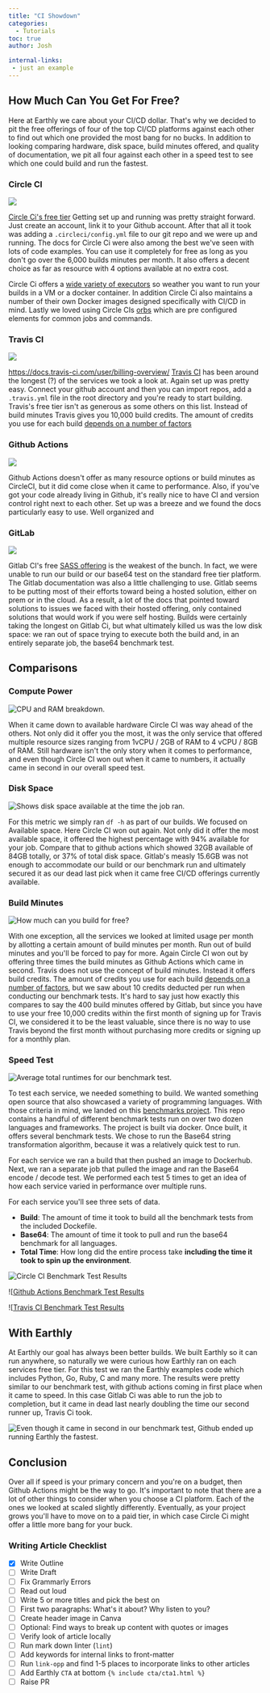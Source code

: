 ```yaml
---
title: "CI Showdown"
categories:
  - Tutorials
toc: true
author: Josh

internal-links:
 - just an example
---
```


## How Much Can You Get For Free?

Here at Earthly we care about your CI/CD dollar. That's why we decided to pit the free offerings of four of the top CI/CD platforms against each other to find out which one provided the most bang for no bucks. In addition to looking comparing hardware, disk space, build minutes offered, and quality of documentation, we pit all four against each other in a speed test to see which one could build and run the fastest.

### Circle CI

![]({{site.images}}{{page.slug}}/circleci-logo.png)

[Circle Ci's free tier](https://circleci.com/docs/2.0/plan-free/index.html)
Getting set up and running was pretty straight forward. Just create an account, link it to your Github account. After that all it took was adding a `.circleci/config.yml` file to our git repo and we were up and running. The docs for Circle Ci were also among the best we've seen with lots of code examples. You can use it completely for free as long as you don't go over the 6,000 builds minutes per month. It also offers a decent choice as far as resource with 4 options available at no extra cost.

Circle Ci offers a [wide variety of executors](https://circleci.com/docs/2.0/executor-types/) so weather you want to run your builds in a VM or a docker container. In addition Circle Ci also maintains a number of their own Docker images designed specifically with CI/CD in mind. Lastly we loved using Circle CIs [orbs](https://circleci.com/docs/2.0/orb-intro/) which are pre configured elements for common jobs and commands.

### Travis CI

![]({{site.images}}{{page.slug}}/travis-logo.jpg)

https://docs.travis-ci.com/user/billing-overview/
[Travis CI](https://www.travis-ci.com/pricing/) has been around the longest (?) of the services we took a look at. Again set up was pretty easy. Connect your github account and then you can import repos, add a `.travis.yml` file in the root directory and you're ready to start building. Travis's free tier isn't as generous as some others on this list. Instead of build minutes Travis gives you 10,000 build credits. The amount of credits you use for each build [depends on a number of factors](https://docs.travis-ci.com/user/billing-overview/#usage---credits)

### Github Actions

![]({{site.images}}{{page.slug}}/githubactions-logo.png)

Github Actions doesn't offer as many resource options or build minutes as CircleCI, but it did come close when it came to performance. Also, if you've got your code already living in Github, it's really nice to have CI and version control right next to each other. Set up was a breeze and we found the docs particularly easy to use. Well organized and

### GitLab

![]({{site.images}}{{page.slug}}/gitlab-logo.png)

Gitlab CI's free [SASS offering](https://docs.gitlab.com/ee/ci/runners/saas/linux_saas_runner.html) is the weakest of the bunch. In fact, we were unable to run our build or our base64 test on the standard free tier platform. The Gitlab documentation was also a little challenging to use. Gitlab seems to be putting most of their efforts toward being a hosted solution, either on prem or in the cloud. As a result, a lot of the docs that pointed toward solutions to issues we faced with their hosted offering, only contained solutions that would work if you were self hosting. Builds were certainly taking the longest on Gitlab Ci, but what ultimately killed us was the low disk space: we ran out of space trying to execute both the build and, in an entirely separate job, the base64 benchmark test. 


## Comparisons

### Compute Power
![CPU and RAM breakdown.]({{site.images}}{{page.slug}}/cpu.png)

When it came down to available hardware Circle CI was way ahead of the others. Not only did it offer you the most, it was the only service that offered multiple resource sizes ranging from 1vCPU / 2GB of RAM to 4 vCPU / 8GB of RAM. Still hardware isn't the only story when it comes to performance, and even though Circle CI won out when it came to numbers, it actually came in second in our overall speed test.

### Disk Space
![Shows disk space available at the time the job ran.]({{site.images}}{{page.slug}}/diskspace.png)

For this metric we simply ran `df -h` as part of our builds. We focused on Available space. Here Circle CI won out again. Not only did it offer the most available space, it offered the highest percentage with 94% available for your job. Compare that to github actions which showed 32GB available of 84GB totally, or 37% of total disk space. Gitlab's measly 15.6GB was not enough to accommodate our build or our benchmark run and ultimately secured it as our dead last pick when it came free CI/CD offerings currently available.

### Build Minutes

![How much can you build for free?]({{site.images}}{{page.slug}}/buildminutes.png)

With one exception, all the services we looked at limited usage per month by allotting a certain amount of build minutes per month. Run out of build minutes and you'll be forced to pay for more. Again Circle CI won out by offering three times the build minutes as Github Actions which came in second. Travis does not use the concept of build minutes. Instead it offers build credits. The amount of credits you use for each build [depends on a number of factors](https://docs.travis-ci.com/user/billing-overview/#usage---credits), but we saw about 10 credits deducted per run when conducting our benchmark tests. It's hard to say just how exactly this compares to say the 400 build minutes offered by Gitlab, but since you have to use your free 10,000 credits within the first month of signing up for Travis CI, we considered it to be the least valuable, since there is no way to use Travis beyond the first month without purchasing more credits or signing up for a monthly plan.

### Speed Test

![Average total runtimes for our benchmark test.]({{site.images}}{{page.slug}}/speedtest.png)

To test each service, we needed something to build. We wanted something open source that also showcased a variety of programming languages. With those criteria in mind, we landed on this [benchmarks project](https://github.com/kostya/benchmarks). This repo contains a handful of different benchmark tests run on over two dozen languages and frameworks. The project is built via docker. Once built, it offers several benchmark tests. We chose to run the Base64 string transformation algorithm, because it was a relatively quick test to run. 

For each service we ran a build that then pushed an image to Dockerhub. Next, we ran a separate job that pulled the image and ran the Base64 encode / decode test. We performed each test 5 times to get an idea of how each service varied in performance over multiple runs. 

For each service you'll see three sets of data. 

- **Build**: The amount of time it took to build all the benchmark tests from the included Dockefile.
- **Base64**: The amount of time it took to pull and run the base64 benchmark for all languages.
- **Total Time**: How long did the entire process take **including the time it took to spin up the environment**.

![Circle CI Benchmark Test Results]({{site.images}}{{page.slug}}/circle-table.png)

![[Github Actions Benchmark Test Results]({{site.images}}{{page.slug}}/github-table.png)

![[Travis CI Benchmark Test Results]({{site.images}}{{page.slug}}/travis-table.png)


## With Earthly
At Earthly our goal has always been better builds. We built Earthly so it can run anywhere, so naturally we were curious how Earthly ran on each services free tier. For this test we ran the Earthly examples code which includes Python, Go, Ruby, C and many more. The results were pretty similar to our benchmark test, with github actions coming in first place when it came to speed. In this case Gitlab Ci was able to run the job to completion, but it came in dead last nearly doubling the time our second runner up, Travis Ci took.

![Even though it came in second in our benchmark test, Github ended up running Earthly the fastest.]({{site.images}}{{page.slug}}/earthly-run-table.png)


## Conclusion
Over all if speed is your primary concern and you're on a budget, then Github Actions might be the way to go. It's important to note that there are a lot of other things to consider when you choose a CI platform. Each of the ones we looked at scaled slightly differently. Eventually, as your project grows you'll have to move on to a paid tier, in which case Circle Ci might offer a little more bang for your buck.







 
### Writing Article Checklist

- [X] Write Outline
- [ ] Write Draft
- [ ] Fix Grammarly Errors
- [ ] Read out loud
- [ ] Write 5 or more titles and pick the best on
- [ ] First two paragraphs: What's it about? Why listen to you?
- [ ] Create header image in Canva
- [ ] Optional: Find ways to break up content with quotes or images
- [ ] Verify look of article locally
- [ ] Run mark down linter (`lint`)
- [ ] Add keywords for internal links to front-matter
- [ ] Run `link-opp` and find 1-5 places to incorporate links to other articles
- [ ] Add Earthly `CTA` at bottom `{% include cta/cta1.html %}`
- [ ] Raise PR
